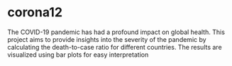 # corona12
The COVID-19 pandemic has had a profound impact on global health. This project aims to provide insights into the severity of the pandemic by calculating the death-to-case ratio for different countries. The results are visualized using bar plots for easy interpretation

